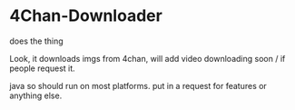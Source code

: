 # 4Chan-Downloader
does the thing

Look, it downloads imgs from 4chan,
will add video downloading soon / if people request it. 

java so should run on most platforms. put in a request for features or anything else. 
